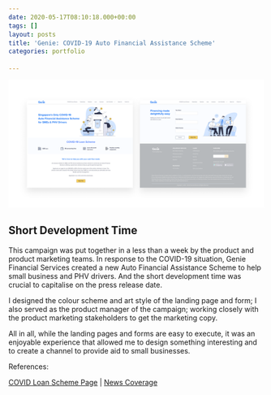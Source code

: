 ```yaml
---
date: 2020-05-17T08:10:18.000+00:00
tags: []
layout: posts
title: 'Genie: COVID-19 Auto Financial Assistance Scheme'
categories: portfolio

---
```

![](/uploads/genie-covid-1.png)

## Short Development Time

This campaign was put together in a less than a week by the product and product marketing teams. In response to the COVID-19 situation, Genie Financial Services created a new Auto Financial Assistance Scheme to help small business and PHV drivers. And the short development time was crucial to capitalise on the press release date.

I designed the colour scheme and art style of the landing page and form; I also served as the product manager of the campaign; working closely with the product marketing stakeholders to get the marketing copy.

All in all, while the landing pages and forms are easy to execute, it was an enjoyable experience that allowed me to design something interesting and to create a channel to provide aid to small businesses.

References:

[COVID Loan Scheme Page](https://genie.sg/loan/covid "COVID Loan Scheme") | [News Coverage](https://www.linkedin.com/posts/helen-neo-538b5469_genie-financial-services-to-grant-auto-loans-activity-6645918533681319936-yK-C "COVID Loan Scheme")